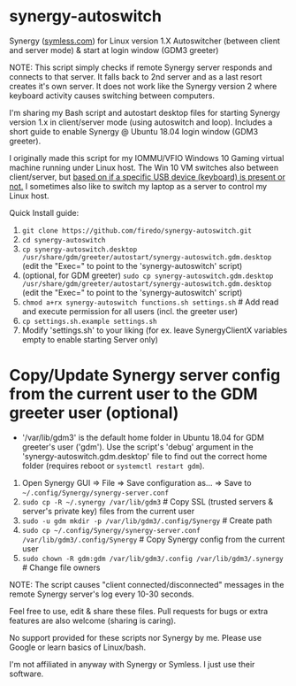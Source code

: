# synergy-autoswitch

Synergy ([symless.com](https://symless.com/synergy)) for Linux version 1.X Autoswitcher (between client and server mode) &amp; start at login window (GDM3 greeter)

NOTE: This script simply checks if remote Synergy server responds and connects to that server. It falls back to 2nd server and as a last resort creates it's own server. It does not work like the Synergy version 2 where keyboard activity causes switching between computers.

I'm sharing my Bash script and autostart desktop files for starting Synergy version 1.x in client/server mode (using autoswitch and loop). Includes a short guide to enable Synergy @ Ubuntu 18.04 login window (GDM3 greeter).

I originally made this script for my IOMMU/VFIO Windows 10 Gaming virtual machine running under Linux host. The Win 10 VM switches also between client/server, but [based on if a specific USB device (keyboard) is present or not.](https://github.com/firedo/synergy-windows-switch-usb) I sometimes also like to switch my laptop as a server to control my Linux host.

Quick Install guide:

1. `git clone https://github.com/firedo/synergy-autoswitch.git`
1. `cd synergy-autoswitch`
1. `cp synergy-autoswitch.desktop /usr/share/gdm/greeter/autostart/synergy-autoswitch.gdm.desktop` (edit the "Exec=" to point to the 'synergy-autoswitch' script)
1. (optional, for GDM greeter) `sudo cp synergy-autoswitch.gdm.desktop /usr/share/gdm/greeter/autostart/synergy-autoswitch.gdm.desktop` (edit the "Exec=" to point to the 'synergy-autoswitch' script)
1. `chmod a+rx synergy-autoswitch functions.sh settings.sh` # Add read and execute permission for all users (incl. the greeter user)
1. `cp settings.sh.example settings.sh`
1. Modify 'settings.sh' to your liking (for ex. leave SynergyClientX variables empty to enable starting Server only)


Copy/Update Synergy server config from the current user to the GDM greeter user (optional) 
============================================================================

* '/var/lib/gdm3' is the default home folder in Ubuntu 18.04 for GDM greeter's user ('gdm'). Use the script's 'debug' argument in the 'synergy-autoswitch.gdm.desktop' file to find out the correct home folder (requires reboot or `systemctl restart gdm`).

1. Open Synergy GUI => File => Save configuration as... => Save to `~/.config/Synergy/synergy-server.conf`
1. `sudo cp -R ~/.synergy /var/lib/gdm3` # Copy SSL (trusted servers & server's private key) files from the current user
1. `sudo -u gdm mkdir -p /var/lib/gdm3/.config/Synergy` # Create path
1. `sudo cp ~/.config/Synergy/synergy-server.conf /var/lib/gdm3/.config/Synergy` # Copy Synergy config from the current user
1. `sudo chown -R gdm:gdm /var/lib/gdm3/.config /var/lib/gdm3/.synergy` # Change file owners

NOTE: The script causes "client connected/disconnected" messages in the remote Synergy server's log every 10-30 seconds.

Feel free to use, edit & share these files. Pull requests for bugs or extra features are also welcome (sharing is caring).

No support provided for these scripts nor Synergy by me. Please use Google or learn basics of Linux/bash.

I'm not affiliated in anyway with Synergy or Symless. I just use their software.
